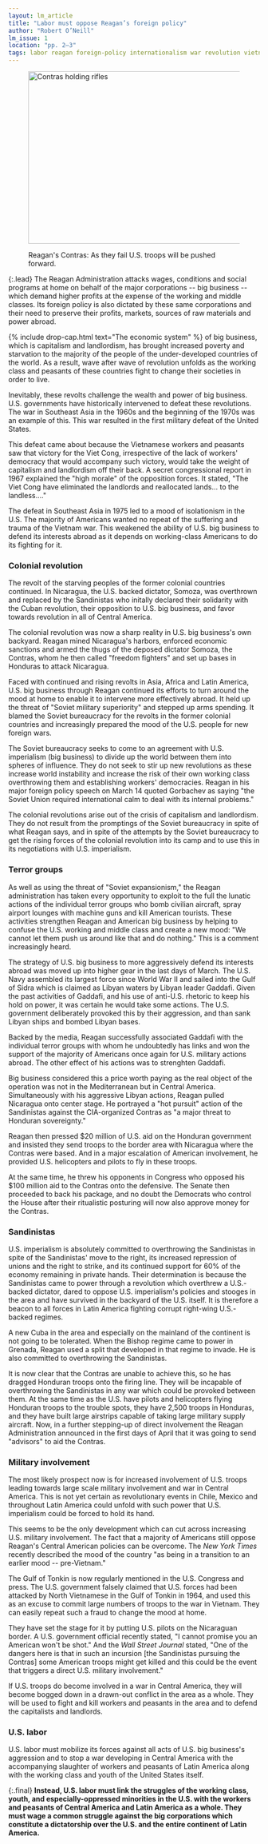 ```yaml
---
layout: lm_article
title: "Labor must oppose Reagan’s foreign policy"
author: "Robert O’Neill"
lm_issue: 1
location: "pp. 2–3"
tags: labor reagan foreign-policy internationalism war revolution vietnam-war vietnam sandinistas nicaragua gorbachev soviet-union libya gaddafi southwest-asia asia southeast-asia latin-america central-america imperialism
---
```


<figure>
  <img alt="Contras holding rifles" src="contras.jpg" width="523" height="345">
  <figcaption><p>Reagan's Contras: As they fail U.S. troops will be pushed forward.</p></figcaption>
</figure>

{:.lead}
The Reagan Administration attacks wages,
conditions and social programs at home on
behalf of the major corporations -- big
business -- which demand higher profits at
the expense of the working and middle
classes. Its foreign policy is also dictated by
these same corporations and their need to
preserve their profits, markets, sources of raw
materials and power abroad.

{% include drop-cap.html text="The economic system" %}
of big business, which is capitalism
and landlordism, has brought increased
poverty and starvation
to the majority of the people of
the under-developed countries of
the world. As a result, wave after
wave of revolution unfolds as the
working class and peasants of these countries fight to change their societies in order to live.

Inevitably, these revolts challenge the wealth and power of big business.
U.S. governments have historically intervened to defeat these revolutions.
The war in Southeast Asia in the 1960s and the beginning of the 1970s was an example of this.
This war resulted in the first military defeat of the United States.

This defeat came about
because the Vietnamese workers
and peasants saw that victory for
the Viet Cong, irrespective of the
lack of workers' democracy that
would accompany such victory,
would take the weight of
capitalism and landlordism off
their back. A secret congressional
report in 1967 explained
the "high morale" of the opposition
forces. It stated, "The Viet Cong
have eliminated the
landlords and reallocated
lands... to the landless...."

The defeat in Southeast Asia
in 1975 led to a mood of isolationism
in the U.S. The majority
of Americans wanted no
repeat of the suffering and
trauma of the Vietnam war. This
weakened the ability of U.S. big
business to defend its interests
abroad as it depends on working-class
Americans to do its fighting
for it.

### Colonial revolution

The revolt of the starving
peoples of the former colonial
countries continued.
In Nicaragua, the U.S. backed dictator, Somoza, was overthrown
and replaced by the Sandinistas
who initally declared their
solidarity with the Cuban revolution, their opposition to U.S. big business,
and favor towards revolution in all of Central America.

The colonial revolution was
now a sharp reality in U.S. big
business's own backyard. Reagan
mined Nicaragua's harbors, enforced
economic sanctions and armed the thugs of the deposed dictator Somoza,
the Contras, whom he then called "freedom fighters"
and set up bases in Honduras to attack Nicaragua.

Faced with continued and rising
revolts in Asia, Africa and
Latin America, U.S. big business
through Reagan continued its efforts
to turn around the mood at
home to enable it to intervene
more effectively abroad. It held
up the threat of "Soviet military
superiority" and stepped up
arms spending. It blamed the
Soviet bureaucracy for the
revolts in the former colonial
countries and increasingly
prepared the mood of the U.S.
people for new foreign wars.

The Soviet bureaucracy seeks
to come to an agreement with
U.S. imperialism (big business)
to divide up the world between
them into spheres of influence.
They do not seek to stir up new
revolutions as these increase
world instability and increase
the risk of their own working
class overthrowing them
and establishing workers'
democracies. Reagan in his major
foreign policy speech on
March 14 quoted Gorbachev as
saying "the Soviet Union required
international calm to deal
with its internal problems."

The colonial revolutions arise
out of the crisis of capitalism and
landlordism. They do not result
from the promptings of the
Soviet bureaucracy in spite of
what Reagan says, and in spite
of the attempts by the Soviet
bureaucracy to get the rising
forces of the colonial revolution
into its camp and to use this in
its negotiations with U.S.
imperialism.

### Terror groups

As well as using the threat of
"Soviet expansionism," the
Reagan administration has
taken every opportunity to exploit
to the full the lunatic actions of the individual terror
groups who bomb civilian aircraft, spray airport lounges with
machine guns and kill American tourists. These activities strengthen Reagan and
American big business by helping to confuse the U.S. working
and middle class and create a
new mood: "We cannot let them
push us around like that and do
nothing." This is a comment increasingly heard.

The strategy of U.S. big
business to more aggressively defend its interests abroad was
moved up into higher gear in the
last days of March. The U.S. Navy assembled its largest force
since World War <abbr>II</abbr> and sailed into the Gulf of Sidra which is
claimed as Libyan waters by Libyan
leader Gaddafi. Given the
past activities of Gaddafi, and
his use of anti-U.S. rhetoric to
keep his hold on power, it was
certain he would take some actions.
The U.S. government
deliberately provoked this by
their aggression, and than sank
Libyan ships and bombed Libyan
bases.

Backed by the media, Reagan
successfully associated Gaddafi
with the individual terror
groups with whom he undoubtedly has links and won the
support of the majority of
Americans once again for U.S.
military actions abroad. The
other effect of his actions was to
strenghten Gaddafi.

Big business considered this a
price worth paying as the real
object of the operation was not in
the Mediterranean but in Central
America. Simultaneously with
his aggressive Libyan actions,
Reagan pulled Nicaragua onto
center stage. He portrayed a "hot
pursuit" action of the Sandinistas against the
<abbr>CIA</abbr>-organized Contras as "a major threat to
Honduran sovereignty."

Reagan then pressed $20
million of U.S. aid on the Honduran government and insisted
they send troops to the border area with Nicaragua where the Contras were based.
And in a major escalation of American involvement, he provided U.S. helicopters and pilots to fly in these troops.

At the same time, he threw his opponents in Congress who opposed his $100 million aid to the Contras onto the defensive.
The Senate then proceeded to back
his package, and no doubt the
Democrats who control the
House after their ritualistic
posturing will now also approve
money for the Contras.

### Sandinistas

U.S. imperialism is absolutely
committed to overthrowing the
Sandinistas in spite of the Sandinistas'
move to the right, its increased repression of unions and
the right to strike, and its continued support for 60% of the
economy remaining in private
hands. Their determination is
because the Sandinistas came to
power through a revolution
which overthrew a U.S.-backed
dictator, dared to oppose U.S.
imperialism's policies and stooges
in the area and have survived
in the backyard of the U.S. itself.
It is therefore a beacon to all
forces in Latin America fighting
corrupt right-wing U.S.-backed
regimes.

A new Cuba in the area and
especially on the mainland of the
continent is not going to be
tolerated. When the Bishop
regime came to power in
Grenada, Reagan used a split that
developed in that regime to invade.
He is also committed to
overthrowing the Sandinistas.

It is now clear that the Contras
are unable to achieve this, so he
has dragged Honduran troops
onto the firing line. They will be
incapable of overthrowing the
Sandinistas in any war which
could be provoked between them.
At the same time as the U.S.
have pilots and helicopters flying
Honduran troops to the trouble
spots, they have 2,500 troops in
Honduras, and they have built
large airstrips capable of taking
large military supply aircraft.
Now, in a further stepping-up of
direct involvement the Reagan
Administration announced in
the first days of April that it was
going to send "advisors" to aid
the Contras.

### Military involvement

The most likely prospect now
is for increased involvement of
U.S. troops leading towards
large scale military involvement
and war in Central America.
This is not yet certain as
revolutionary events in Chile, Mexico
and throughout Latin America
could unfold with such power
that U.S. imperialism could be
forced to hold its hand.

This seems to be the only
development which can cut
across increasing U.S. military
involvement. The fact that a majority
of Americans still oppose
Reagan's Central American
policies can be overcome. The
<cite>New York Times</cite> recently
described the mood of the country
"as being in a transition to
an earlier mood -- pre-Vietnam."

The Gulf of Tonkin is now regularly mentioned in the U.S. Congress and press.
The U.S. government falsely claimed that U.S. forces had been attacked by North Vietnamese
in the Gulf of Tonkin in 1964, and used this as an excuse to commit large numbers of troops to the war in Vietnam.
They can easily repeat such a fraud to change the mood at home.

They have set the stage for it
by putting U.S. pilots on the
Nicaraguan border. A U.S.
government official recently
stated, "I cannot promise you an
American won't be shot." And
the <cite>Wall Street Journal</cite> stated,
"One of the dangers here is that
in such an incursion [the Sandinistas pursuing the Contras]
some American troops might get killed and this could be the event
that triggers a direct U.S. military involvement."

If U.S. troops do become involved
in a war in Central America,
they will become bogged down in
a drawn-out conflict in the area
as a whole. They will be used to
fight and kill workers and
peasants in the area and to defend
the capitalists and landlords.

### U.S. labor

U.S. labor must mobilize its
forces against all acts of U.S. big
business's aggression and to stop
a war developing in Central
America with the accompanying
slaughter of workers and
peasants of Latin America along
with the working class and youth
of the United States itself.

{:.final}
**Instead, U.S. labor must link
the struggles of the working
class, youth, and especially-oppressed
minorities in the
U.S. with the workers and
peasants of Central America
and Latin America as a
whole. They must wage a
common struggle against the
big corporations which constitute 
a dictatorship over the
U.S. and the entire continent
of Latin America.**